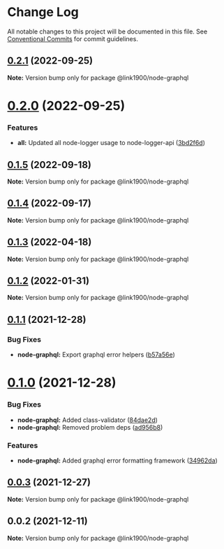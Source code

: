 # Change Log

All notable changes to this project will be documented in this file.
See [Conventional Commits](https://conventionalcommits.org) for commit guidelines.

<a name="0.2.1"></a>
## [0.2.1](https://github.com/projects/link1900/repos/link1900/compare/diff?targetBranch=refs%2Ftags%2F@link1900/node-graphql@0.2.0&sourceBranch=refs%2Ftags%2F@link1900/node-graphql@0.2.1) (2022-09-25)

**Note:** Version bump only for package @link1900/node-graphql





<a name="0.2.0"></a>
# [0.2.0](https://github.com/projects/link1900/repos/link1900/compare/diff?targetBranch=refs%2Ftags%2F@link1900/node-graphql@0.1.5&sourceBranch=refs%2Ftags%2F@link1900/node-graphql@0.2.0) (2022-09-25)


### Features

* **all:** Updated all node-logger usage to node-logger-api ([3bd2f6d](https://github.com/projects/link1900/repos/link1900/commits/3bd2f6d))





<a name="0.1.5"></a>
## [0.1.5](https://github.com/projects/link1900/repos/link1900/compare/diff?targetBranch=refs%2Ftags%2F@link1900/node-graphql@0.1.4&sourceBranch=refs%2Ftags%2F@link1900/node-graphql@0.1.5) (2022-09-18)

**Note:** Version bump only for package @link1900/node-graphql





<a name="0.1.4"></a>
## [0.1.4](https://github.com/projects/link1900/repos/link1900/compare/diff?targetBranch=refs%2Ftags%2F@link1900/node-graphql@0.1.3&sourceBranch=refs%2Ftags%2F@link1900/node-graphql@0.1.4) (2022-09-17)

**Note:** Version bump only for package @link1900/node-graphql





<a name="0.1.3"></a>
## [0.1.3](https://github.com/projects/link1900/repos/link1900/compare/diff?targetBranch=refs%2Ftags%2F@link1900/node-graphql@0.1.2&sourceBranch=refs%2Ftags%2F@link1900/node-graphql@0.1.3) (2022-04-18)

**Note:** Version bump only for package @link1900/node-graphql





<a name="0.1.2"></a>
## [0.1.2](https://github.com/projects/link1900/repos/link1900/compare/diff?targetBranch=refs%2Ftags%2F@link1900/node-graphql@0.1.1&sourceBranch=refs%2Ftags%2F@link1900/node-graphql@0.1.2) (2022-01-31)

**Note:** Version bump only for package @link1900/node-graphql





<a name="0.1.1"></a>
## [0.1.1](https://github.com/projects/link1900/repos/link1900/compare/diff?targetBranch=refs%2Ftags%2F@link1900/node-graphql@0.1.0&sourceBranch=refs%2Ftags%2F@link1900/node-graphql@0.1.1) (2021-12-28)


### Bug Fixes

* **node-graphql:** Export graphql error helpers ([b57a56e](https://github.com/projects/link1900/repos/link1900/commits/b57a56e))





<a name="0.1.0"></a>
# [0.1.0](https://github.com/projects/link1900/repos/link1900/compare/diff?targetBranch=refs%2Ftags%2F@link1900/node-graphql@0.0.3&sourceBranch=refs%2Ftags%2F@link1900/node-graphql@0.1.0) (2021-12-28)


### Bug Fixes

* **node-graphql:** Added class-validator ([84dae2d](https://github.com/projects/link1900/repos/link1900/commits/84dae2d))
* **node-graphql:** Removed problem deps ([ad956b8](https://github.com/projects/link1900/repos/link1900/commits/ad956b8))


### Features

* **node-graphql:** Added graphql error formatting framework ([34962da](https://github.com/projects/link1900/repos/link1900/commits/34962da))





<a name="0.0.3"></a>
## [0.0.3](https://github.com/projects/link1900/repos/link1900/compare/diff?targetBranch=refs%2Ftags%2F@link1900/node-graphql@0.0.2&sourceBranch=refs%2Ftags%2F@link1900/node-graphql@0.0.3) (2021-12-27)

**Note:** Version bump only for package @link1900/node-graphql





<a name="0.0.2"></a>
## 0.0.2 (2021-12-11)

**Note:** Version bump only for package @link1900/node-graphql

